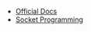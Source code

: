 

- [Official Docs](https://docs.python.org/3/library/socket.html)
- [Socket Programming](https://docs.python.org/3/howto/sockets.html)
